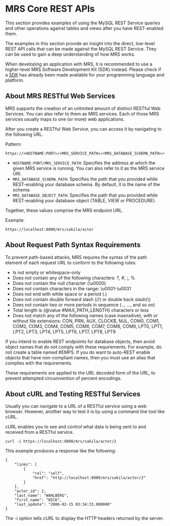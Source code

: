 <!-- Copyright (c) 2022, 2025, Oracle and/or its affiliates.

This program is free software; you can redistribute it and/or modify
it under the terms of the GNU General Public License, version 2.0,
as published by the Free Software Foundation.

This program is designed to work with certain software (including
but not limited to OpenSSL) that is licensed under separate terms, as
designated in a particular file or component or in included license
documentation.  The authors of MySQL hereby grant you an additional
permission to link the program and your derivative works with the
separately licensed software that they have either included with
the program or referenced in the documentation.

This program is distributed in the hope that it will be useful,  but
WITHOUT ANY WARRANTY; without even the implied warranty of
MERCHANTABILITY or FITNESS FOR A PARTICULAR PURPOSE.  See
the GNU General Public License, version 2.0, for more details.

You should have received a copy of the GNU General Public License
along with this program; if not, write to the Free Software Foundation, Inc.,
51 Franklin St, Fifth Floor, Boston, MA 02110-1301 USA -->

# MRS Core REST APIs

This section provides examples of using the MySQL REST Service queries and other operations against tables and views after you have REST-enabled them.

The examples in this section provide an insight into the direct, low-level REST API calls that can be made against the MySQL REST Service. They can be used to gain a deep understanding of how MRS works.

When developing an application with MRS, it is recommended to use a higher-level MRS Software Development Kit (SDK) instead. Please check if a [SDK](sdk.html#document-top) has already been made available for your programming language and platform.

## About MRS RESTful Web Services

MRS supports the creation of an unlimited amount of distinct RESTful Web Services. You can also refer to them as MRS services. Each of those MRS services usually maps to one (or more) web applications.

After you create a RESTful Web Service, you can access it by navigating to the following URL.

Pattern:

    https://<HOSTNAME:PORT>/<MRS_SERVICE_PATH>/<MRS_DATABASE_SCHEMA_PATH>/<MRS_DATABASE_OBJECT_PATH>/

- `HOSTNAME:PORT/MRS_SERVICE_PATH`: Specifies the address at which the given MRS service is running. You can also refer to it as the MRS service URI.
- `MRS_DATABASE_SCHEMA_PATH`: Specifies the path that you provided while REST-enabling your database schema. By default, it is the name of the schema.
- `MRS_DATABASE_OBJECT_PATH`: Specifies the path that you provided while REST-enabling your database object (TABLE, VIEW or PROCEDURE).

Together, these values comprise the MRS endpoint URL.

Example:

    https://localhost:8000/mrs/sakila/actor

## About Request Path Syntax Requirements

To prevent path-based attacks, MRS requires the syntax of the path element of each request URL to conform to the following rules:

- Is not empty or whitespace-only
- Does not contain any of the following characters: ?, #, ;, %
- Does not contain the null character (\u0000)
- Does not contain characters in the range: \u0001-\u0031
- Does not end with white space or a period (.)
- Does not contain double forward slash (//) or double back slash(\\)
- Does not contain two or more periods in sequence (.., ..., and so on)
- Total length is {@value #MAX_PATH_LENGTH} characters or less
- Does not match any of the following names (case insensitive), with or without file extensions: CON, PRN, AUX, CLOCK$, NUL, COM0, COM1, COM2, COM3, COM4, COM5, COM6, COM7, COM8, COM9, LPT0, LPT1, LPT2, LPT3, LPT4, LPT5, LPT6, LPT7, LPT8, LPT9

If you intend to enable REST endpoints for database objects, then avoid object names that do not comply with these requirements. For example, do not create a table named #EMPS. If you do want to auto-REST enable objects that have non-compliant names, then you must use an alias that complies with the requirements.

These requirements are applied to the URL decoded form of the URL, to prevent attempted circumvention of percent encodings.

## About cURL and Testing RESTful Services

Usually you can navigate to a URL of a RESTful service using a web browser. However, another way to test it is by using a command line tool like cURL.

cURL enables you to see and control what data is being sent to and received from a RESTful service.

    curl -i https://localhost:8000/mrs/sakila/actor/2

This example produces a response like the following:

    {
        "links": [
            {
                "rel": "self",
                "href": "http://localhost:8000/mrs/sakila/actor/2"
            }
        ],
        "actor_id": 2,
        "last_name": "WAHLBERG",
        "first_name": "NICK",
        "last_update": "2006-02-15 03:34:33.000000"
    }

The -i option tells cURL to display the HTTP headers returned by the server.
